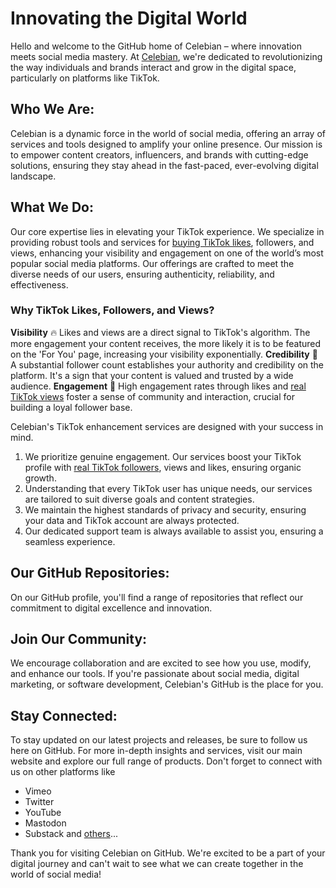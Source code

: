 # Innovating the Digital World

Hello and welcome to the GitHub home of Celebian – where innovation meets social media mastery. At [Celebian](https://celebian.com), we're dedicated to revolutionizing the way individuals and brands interact and grow in the digital space, particularly on platforms like TikTok.

## Who We Are:
Celebian is a dynamic force in the world of social media, offering an array of services and tools designed to amplify your online presence. Our mission is to empower content creators, influencers, and brands with cutting-edge solutions, ensuring they stay ahead in the fast-paced, ever-evolving digital landscape.

## What We Do:
Our core expertise lies in elevating your TikTok experience. We specialize in providing robust tools and services for [buying TikTok likes](https://celebian.com/buy-tiktok-likes), followers, and views, enhancing your visibility and engagement on one of the world’s most popular social media platforms. Our offerings are crafted to meet the diverse needs of our users, ensuring authenticity, reliability, and effectiveness.

### Why TikTok Likes, Followers, and Views?

**Visibility** 🔥 Likes and views are a direct signal to TikTok's algorithm. The more engagement your content receives, the more likely it is to be featured on the 'For You' page, increasing your visibility exponentially.
**Credibility** 💪 A substantial follower count establishes your authority and credibility on the platform. It's a sign that your content is valued and trusted by a wide audience.
**Engagement** 🤩 High engagement rates through likes and [real TikTok views](https://celebian.com/buy-tiktok-views) foster a sense of community and interaction, crucial for building a loyal follower base.

Celebian's TikTok enhancement services are designed with your success in mind. 

1. We prioritize genuine engagement. Our services boost your TikTok profile with [real TikTok followers](https://celebian.com/buy-tiktok-followers), views and likes, ensuring organic growth.
2. Understanding that every TikTok user has unique needs, our services are tailored to suit diverse goals and content strategies.
3. We maintain the highest standards of privacy and security, ensuring your data and TikTok account are always protected.
4. Our dedicated support team is always available to assist you, ensuring a seamless experience.

## Our GitHub Repositories:
On our GitHub profile, you'll find a range of repositories that reflect our commitment to digital excellence and innovation.

## Join Our Community:
We encourage collaboration and are excited to see how you use, modify, and enhance our tools. If you're passionate about social media, digital marketing, or software development, Celebian's GitHub is the place for you.

## Stay Connected:
To stay updated on our latest projects and releases, be sure to follow us here on GitHub. For more in-depth insights and services, visit our main website and explore our full range of products. 
Don't forget to connect with us on other platforms like 
- Vimeo
- Twitter
- YouTube
- Mastodon
- Substack
and [others](https://linktr.ee/celebian)...

Thank you for visiting Celebian on GitHub. We're excited to be a part of your digital journey and can't wait to see what we can create together in the world of social media!

